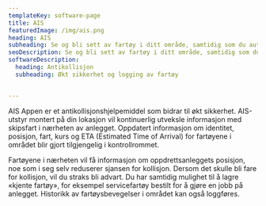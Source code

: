 ```yaml
---
templateKey: software-page
title: AIS
featuredImage: /img/ais.png
heading: AIS
subheading: Se og bli sett av fartøy i ditt område, samtidig som du automatisk logger faste anløp av kjente fartøy.
seoDescription: Se og bli sett av fartøy i ditt område, samtidig som du automatisk logger faste anløp av kjente fartøy. 
softwareDescription: 
  heading: Antikollisjon
  subheading: Økt sikkerhet og logging av fartøy


---
```

AIS Appen er et antikollisjonshjelpemiddel som bidrar til økt sikkerhet. AIS-utstyr montert på din lokasjon vil kontinuerlig utveksle informasjon med skipsfart i nærheten av anlegget. Oppdatert informasjon om identitet, posisjon, fart, kurs og ETA (Estimated Time of Arrival) for fartøyene i området blir gjort tilgjengelig i kontrollrommet. 

Fartøyene i nærheten vil få informasjon om oppdrettsanleggets posisjon, noe som i seg selv reduserer sjansen for kollisjon. Dersom det skulle bli fare for kollisjon, vil du straks bli advart. Du har samtidig mulighet til å lagre «kjente fartøy», for eksempel servicefartøy bestilt for å gjøre en jobb på anlegget. Historikk av fartøysbevegelser i området kan også loggføres.
